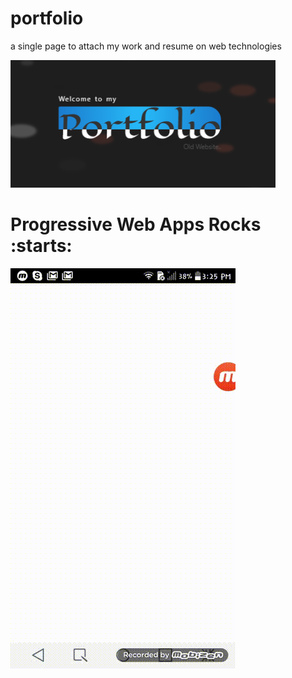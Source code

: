 # portfolio

a single page to attach my work and resume on web technologies

![image](./header.png)

# Progressive Web Apps Rocks :starts:

![my GIF](./pwa.gif)
